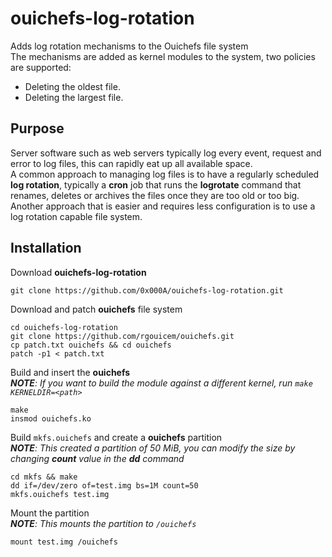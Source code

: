 # ouichefs-log-rotation
Adds log rotation mechanisms to the Ouichefs file system  
The mechanisms are added as kernel modules to the system, two policies are supported:
- Deleting the oldest file.
- Deleting the largest file.

## Purpose
Server software such as web servers typically log every event, request and error to log files, this can rapidly eat up all available space.  
A common approach to managing log files is to have a regularly scheduled **log rotation**, typically a **cron** job that runs the **logrotate** command that renames, deletes or archives the files once they are too old or too big.  
Another approach that is easier and requires less configuration is to use a log rotation capable file system.

## Installation
Download **ouichefs-log-rotation**
```
git clone https://github.com/0x000A/ouichefs-log-rotation.git
```
Download and patch **ouichefs** file system
```
cd ouichefs-log-rotation
git clone https://github.com/rgouicem/ouichefs.git
cp patch.txt ouichefs && cd ouichefs
patch -p1 < patch.txt
```
Build and insert the **ouichefs**  
***NOTE**: If you want to build the module against a different kernel, run `make KERNELDIR=<path>`*
```
make
insmod ouichefs.ko
```
Build `mkfs.ouichefs` and create a **ouichefs** partition  
***NOTE**: This created a partition of 50 MiB, you can modify the size by changing **count** value in the **dd** command*
```
cd mkfs && make
dd if=/dev/zero of=test.img bs=1M count=50
mkfs.ouichefs test.img
```
Mount the partition  
***NOTE**: This mounts the partition to `/ouichefs`*
```
mount test.img /ouichefs
```
